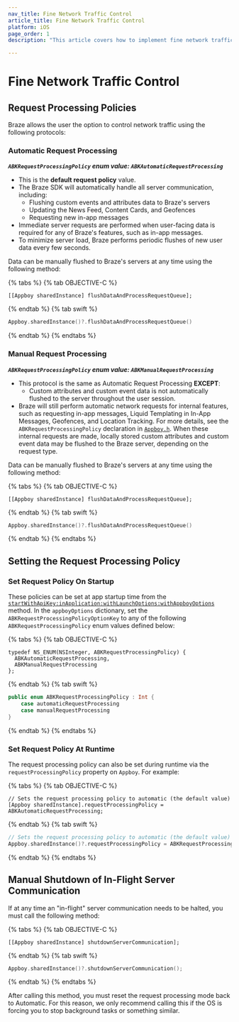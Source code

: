 ```yaml
---
nav_title: Fine Network Traffic Control
article_title: Fine Network Traffic Control
platform: iOS
page_order: 1
description: "This article covers how to implement fine network traffic control for your iOS application"

---
```


# Fine Network Traffic Control

## Request Processing Policies

Braze allows the user the option to control network traffic using the following protocols:

### Automatic Request Processing

__*`ABKRequestProcessingPolicy` enum value: `ABKAutomaticRequestProcessing`*__

- This is the **default request policy** value.
- The Braze SDK will automatically handle all server communication, including:
    - Flushing custom events and attributes data to Braze's servers
    - Updating the News Feed, Content Cards, and Geofences
    - Requesting new in-app messages
- Immediate server requests are performed when user-facing data is required for any of Braze's features, such as in-app messages.
- To minimize server load, Braze performs periodic flushes of new user data every few seconds.

Data can be manually flushed to Braze's servers at any time using the following method:

{% tabs %}
{% tab OBJECTIVE-C %}

```objc
[[Appboy sharedInstance] flushDataAndProcessRequestQueue];
```

{% endtab %}
{% tab swift %}

```swift
Appboy.sharedInstance()?.flushDataAndProcessRequestQueue()
```

{% endtab %}
{% endtabs %}

### Manual Request Processing

__*`ABKRequestProcessingPolicy` enum value: `ABKManualRequestProcessing`*__

- This protocol is the same as Automatic Request Processing **EXCEPT**:
    - Custom attributes and custom event data is not automatically flushed to the server throughout the user session.
- Braze will still perform automatic network requests for internal features, such as requesting in-app messages, Liquid Templating in In-App Messages, Geofences, and Location Tracking. For more details, see the `ABKRequestProcessingPolicy` declaration in [`Appboy.h`][4]. When these internal requests are made, locally stored custom attributes and custom event data may be flushed to the Braze server, depending on the request type.

Data can be manually flushed to Braze's servers at any time using the following method:

{% tabs %}
{% tab OBJECTIVE-C %}

```objc
[[Appboy sharedInstance] flushDataAndProcessRequestQueue];
```

{% endtab %}
{% tab swift %}

```swift
Appboy.sharedInstance()?.flushDataAndProcessRequestQueue()
```

{% endtab %}
{% endtabs %}

## Setting the Request Processing Policy

### Set Request Policy On Startup

These policies can be set at app startup time from the [`startWithApiKey:inApplication:withLaunchOptions:withAppboyOptions`][3] method. In the `appboyOptions` dictionary, set the `ABKRequestProcessingPolicyOptionKey` to any of the following `ABKRequestProcessingPolicy` enum values defined below:

{% tabs %}
{% tab OBJECTIVE-C %}

```objc
typedef NS_ENUM(NSInteger, ABKRequestProcessingPolicy) {
  ABKAutomaticRequestProcessing,
  ABKManualRequestProcessing
};
```

{% endtab %}
{% tab swift %}

```swift
public enum ABKRequestProcessingPolicy : Int {
    case automaticRequestProcessing
    case manualRequestProcessing
}
```

{% endtab %}
{% endtabs %}

### Set Request Policy At Runtime

The request processing policy can also be set during runtime via the `requestProcessingPolicy` property on `Appboy`. For example:

{% tabs %}
{% tab OBJECTIVE-C %}

```objc
// Sets the request processing policy to automatic (the default value)
[Appboy sharedInstance].requestProcessingPolicy = ABKAutomaticRequestProcessing;
```

{% endtab %}
{% tab swift %}

```swift
// Sets the request processing policy to automatic (the default value)
Appboy.sharedInstance()?.requestProcessingPolicy = ABKRequestProcessingPolicy.automaticRequestProcessing
```

{% endtab %}
{% endtabs %}

## Manual Shutdown of In-Flight Server Communication

If at any time an "in-flight" server communication needs to be halted, you must call the following method:

{% tabs %}
{% tab OBJECTIVE-C %}

```objc
[[Appboy sharedInstance] shutdownServerCommunication];
```

{% endtab %}
{% tab swift %}

```swift
Appboy.sharedInstance()?.shutdownServerCommunication();
```

{% endtab %}
{% endtabs %}

After calling this method, you must reset the request processing mode back to Automatic. For this reason, we only recommend calling this if the OS is forcing you to stop background tasks or something similar.

[3]: https://appboy.github.io/appboy-ios-sdk/docs/interface_appboy.html#aa9f1bd9e4a5c082133dd9cc344108b24
[4]: https://github.com/Appboy/appboy-ios-sdk/blob/master/AppboyKit/include/Appboy.h
